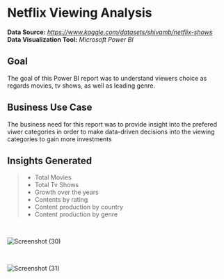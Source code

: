 # Netflix Viewing Analysis

**Data Source:** *<a target= "_blank">https://www.kaggle.com/datasets/shivamb/netflix-shows</a>* <br/>
**Data Visualization Tool:** *Microsoft Power BI* <br/>

## Goal
The goal of this Power BI report was to understand viewers choice as regards movies, tv shows, as well as leading genre.

## Business Use Case
The business need for this report was to provide insight into the prefered viwer categories in order to make data-driven decisions into the viewing categories to gain more investments

## Insights Generated
> * Total Movies
> * Total Tv Shows
> * Growth over the years
> * Contents by rating
> * Content production by country
> * Content production by genre
<br/>

![Screenshot (30)](https://user-images.githubusercontent.com/88853963/220639133-5896fc94-78fc-4b2c-bbf7-f8b98e8c3da6.png)

<br/>

![Screenshot (31)](https://user-images.githubusercontent.com/88853963/220639177-ddb7d10b-2363-4949-9078-957d2d56efe7.png)
